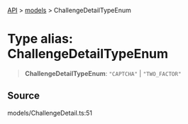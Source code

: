 [API](../../index.md) > [models](../index.md) > ChallengeDetailTypeEnum

# Type alias: ChallengeDetailTypeEnum

> **ChallengeDetailTypeEnum**: `"CAPTCHA"` \| `"TWO_FACTOR"`

## Source

models/ChallengeDetail.ts:51

